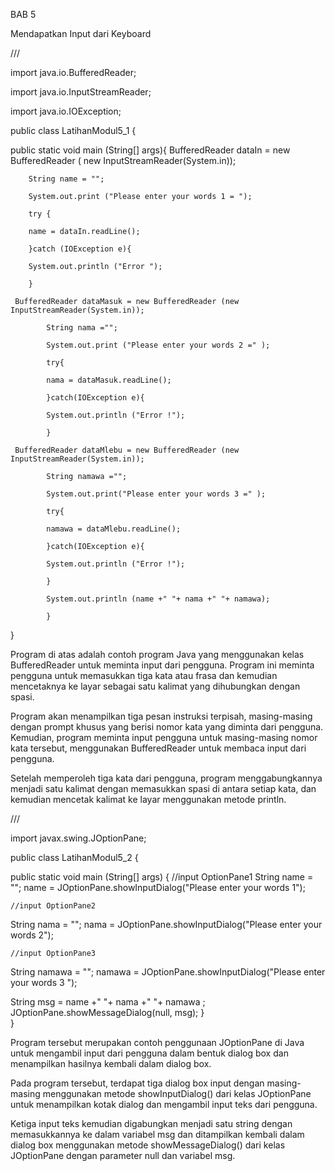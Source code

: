 BAB 5

Mendapatkan Input dari Keyboard

///

import java.io.BufferedReader;

import java.io.InputStreamReader;

import java.io.IOException;

public class LatihanModul5_1 {

public static void main (String[] args){
    BufferedReader dataIn = new BufferedReader ( new InputStreamReader(System.in));

        String name = "";

        System.out.print ("Please enter your words 1 = ");

        try {

        name = dataIn.readLine();

        }catch (IOException e){

        System.out.println ("Error ");

        }
        
     BufferedReader dataMasuk = new BufferedReader (new InputStreamReader(System.in));

            String nama ="";

            System.out.print ("Please enter your words 2 =" );

            try{

            nama = dataMasuk.readLine();

            }catch(IOException e){

            System.out.println ("Error !");

            } 
            
     BufferedReader dataMlebu = new BufferedReader (new InputStreamReader(System.in));

            String namawa ="";

            System.out.print("Please enter your words 3 =" );

            try{

            namawa = dataMlebu.readLine();

            }catch(IOException e){

            System.out.println ("Error !");

            }

            System.out.println (name +" "+ nama +" "+ namawa);

            }
}

Program di atas adalah contoh program Java yang menggunakan kelas BufferedReader untuk meminta input dari pengguna. Program ini meminta pengguna untuk memasukkan tiga kata atau frasa dan kemudian mencetaknya ke layar sebagai satu kalimat yang dihubungkan dengan spasi.

Program akan menampilkan tiga pesan instruksi terpisah, masing-masing dengan prompt khusus yang berisi nomor kata yang diminta dari pengguna. Kemudian, program meminta input pengguna untuk masing-masing nomor kata tersebut, menggunakan BufferedReader untuk membaca input dari pengguna.

Setelah memperoleh tiga kata dari pengguna, program menggabungkannya menjadi satu kalimat dengan memasukkan spasi di antara setiap kata, dan kemudian mencetak kalimat ke layar menggunakan metode println.

///

import javax.swing.JOptionPane;

public class LatihanModul5_2 {

public static void main (String[] args)
{
	//input OptionPane1
String name = "";
name = JOptionPane.showInputDialog("Please enter your words 1");

	//input OptionPane2
String nama = "";
nama = JOptionPane.showInputDialog("Please enter your words 2");

	//input OptionPane3
String namawa = "";
namawa = JOptionPane.showInputDialog("Please enter your words 3 ");

String msg = name +" "+ nama +" "+ namawa ;
JOptionPane.showMessageDialog(null, msg);
	}	
}

Program tersebut merupakan contoh penggunaan JOptionPane di Java untuk mengambil input dari pengguna dalam bentuk dialog box dan menampilkan hasilnya kembali dalam dialog box.

Pada program tersebut, terdapat tiga dialog box input dengan masing-masing menggunakan metode showInputDialog() dari kelas JOptionPane untuk menampilkan kotak dialog dan mengambil input teks dari pengguna.

Ketiga input teks kemudian digabungkan menjadi satu string dengan memasukkannya ke dalam variabel msg dan ditampilkan kembali dalam dialog box menggunakan metode showMessageDialog() dari kelas JOptionPane dengan parameter null dan variabel msg.
